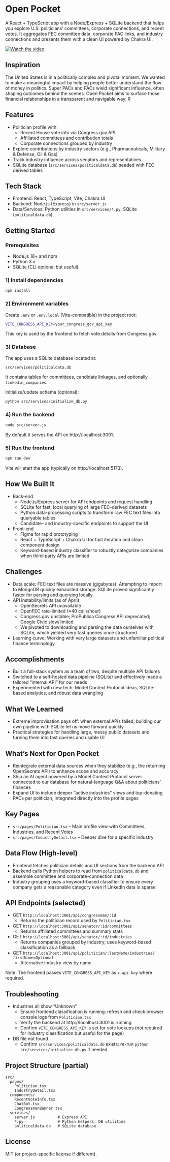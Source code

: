 # Open Pocket

A React + TypeScript app with a Node/Express + SQLite backend that helps you explore U.S. politicians’ committees, corporate connections, and recent votes. It aggregates FEC committee data, corporate PAC links, and industry connections and presents them with a clean UI powered by Chakra UI.

[![Watch the video](https://img.youtube.com/vi/99JXE8DeNJA/maxresdefault.jpg)](https://youtu.be/99JXE8DeNJA)

## Inspiration

The United States is in a politically complex and pivotal moment. We wanted to make a meaningful impact by helping people better understand the flow of money in politics. Super PACs and PACs wield significant influence, often shaping outcomes behind the scenes. Open Pocket aims to surface those financial relationships in a transparent and navigable way. R

## Features

- Politician profile with:
  - Recent House vote info via Congress.gov API
  - Affiliated committees and contribution totals
  - Corporate connections grouped by industry
- Explore contributions by industry sectors (e.g., Pharmaceuticals, Military & Defense, Oil & Gas)
- Track industry influence across senators and representatives
- SQLite database (`src/services/politicaldata.db`) seeded with FEC-derived tables

## Tech Stack

- Frontend: React, TypeScript, Vite, Chakra UI
- Backend: Node.js (Express) in `src/server.js`
- Data/Services: Python utilities in `src/services/*.py`, SQLite (`politicaldata.db`)

## Getting Started

### Prerequisites
- Node.js 18+ and npm
- Python 3.x
- SQLite (CLI optional but useful)

### 1) Install dependencies
```bash
npm install
```

### 2) Environment variables
Create `.env` or `.env.local` (Vite-compatible) in the project root:
```bash
VITE_CONGRESS_API_KEY=your_congress_gov_api_key
```
This key is used by the frontend to fetch vote details from Congress.gov.

### 3) Database
The app uses a SQLite database located at:
```
src/services/politicaldata.db
```
It contains tables for committees, candidate linkages, and optionally `linkedin_companies`.

Initialize/update schema (optional):
```bash
python src/services/initialize_db.py
```

### 4) Run the backend
```bash
node src/server.js
```
By default it serves the API on http://localhost:3001.

### 5) Run the frontend
```bash
npm run dev
```
Vite will start the app (typically on http://localhost:5173).

## How We Built It

- Back-end
  - Node.js/Express server for API endpoints and request handling
  - SQLite for fast, local querying of large FEC-derived datasets
  - Python data-processing scripts to transform raw FEC text files into queryable tables
  - Candidate- and industry-specific endpoints to support the UI
- Front-end
  - Figma for rapid prototyping
  - React + TypeScript + Chakra UI for fast iteration and clean component design
  - Keyword-based industry classifier to robustly categorize companies when third-party APIs are limited

## Challenges

- Data scale: FEC text files are massive (gigabytes). Attempting to import to MongoDB quickly exhausted storage. SQLite proved significantly faster for parsing and querying locally.
- API instability/limits (as of April):
  - OpenSecrets API unavailable
  - OpenFEC rate-limited (≈40 calls/hour)
  - Congress.gov unstable; ProPublica Congress API deprecated; Google Civic slow/limited
  - We pivoted to downloading and parsing the data ourselves with SQLite, which yielded very fast queries once structured
- Learning curve: Working with very large datasets and unfamiliar political finance terminology

## Accomplishments

- Built a full-stack system as a team of two, despite multiple API failures
- Switched to a self-hosted data pipeline (SQLite) and effectively made a tailored “internal API” for our needs
- Experimented with new tech: Model Context Protocol ideas, SQLite-based analytics, and robust data wrangling

## What We Learned

- Extreme improvisation pays off: when external APIs failed, building our own pipeline with SQLite let us move forward quickly
- Practical strategies for handling large, messy public datasets and turning them into fast queries and usable UI

## What’s Next for Open Pocket

- Reintegrate external data sources when they stabilize (e.g., the returning OpenSecrets API) to enhance scope and accuracy
- Ship an AI agent powered by a Model Context Protocol server connected to our database for natural-language Q&A about politicians’ finances
- Expand UI to include deeper “active industries” views and top-donating PACs per politician, integrated directly into the profile pages

## Key Pages

- `src/pages/Politician.tsx` – Main profile view with Committees, Industries, and Recent Votes
- `src/pages/IndustryDetail.tsx` – Deeper dive for a specific industry

## Data Flow (High-level)

- Frontend fetches politician details and UI sections from the backend API
- Backend calls Python helpers to read from `politicaldata.db` and assemble committee and corporate-connection data
- Industry grouping uses a keyword-based classifier to ensure every company gets a reasonable category even if LinkedIn data is sparse

## API Endpoints (selected)

- GET `http://localhost:3001/api/congressman/:id`
  - Returns the politician record used by `Politician.tsx`
- GET `http://localhost:3001/api/senator/:id/committees`
  - Returns affiliated committees and summary stats
- GET `http://localhost:3001/api/senator/:id/industries`
  - Returns companies grouped by industry; uses keyword-based classification as a fallback
- GET `http://localhost:3001/api/politician/:lastName/industries?firstName=Optional`
  - Alternative industry view by name

Note: The frontend passes `VITE_CONGRESS_API_KEY` as `x-api-key` where required.

## Troubleshooting

- Industries all show “Unknown”
  - Ensure frontend classification is running: refresh and check browser console logs from `Politician.tsx`
  - Verify the backend at http://localhost:3001 is running
  - Confirm `VITE_CONGRESS_API_KEY` is set for vote lookups (not required for industry classification but useful for the page)
- DB file not found
  - Confirm `src/services/politicaldata.db` exists; re-run `python src/services/initialize_db.py` if needed

## Project Structure (partial)

```
src/
  pages/
    Politician.tsx
    IndustryDetail.tsx
  components/
    RecentVoteInfo.tsx
    ChatBot.tsx
    CongressmanBanner.tsx
  services/
    server.js          # Express API
    *.py               # Python helpers, DB utilities
    politicaldata.db   # SQLite database
```

## License
MIT (or project-specific license if different).
